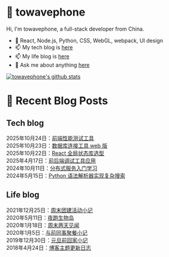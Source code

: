 # :ramen: towavephone
Hi, I'm towavephone, a full-stack developer from China.

- 🌱 React, Node.js, Python, CSS, WebGL, webpack, UI design
- 📫 My tech blog is [here](https://blog.towavephone.com/)
- 📫 My life blog is [here](https://www.towavephone.com/)
- 💬 Ask me about anything [here](https://github.com/towavephone/towavephone/issues)

[![towavephone's github stats](https://github-readme-stats.zohan.tech/api?username=towavephone)](https://github.com/anuraghazra/github-readme-stats)

# :memo: Recent Blog Posts

## Tech blog
<!-- tech blog start -->
2025年10月24日：[前端性能测试工具](https://blog.towavephone.com/frontend-performance-testing-tools/)  
2025年10月23日：[数据库连接工具 web 版](https://blog.towavephone.com/database-connection-tool-web-based/)  
2025年10月22日：[React 全局状态库选型](https://blog.towavephone.com/react-global-state-selection/)  
2025年4月17日：[前后端调试工具应用](https://blog.towavephone.com/frontend-backend-debug-tool/)  
2024年10月11日：[分布式服务入门学习](https://blog.towavephone.com/distributed-services-practice-learn/)  
2024年5月15日：[Python 语法解析器实现复杂搜索](https://blog.towavephone.com/python-search-by-syntax/)  
<!-- tech blog end -->

## Life blog
<!-- life blog start -->
2021年12月25日：[周末团建活动小记](https://www.towavephone.com/2021/12/25/weekend-company-tour/)  
2020年5月11日：[夜跑生物岛](https://www.towavephone.com/2020/05/11/run-in-bio-island/)  
2020年1月18日：[周末两天见闻](https://www.towavephone.com/2020/01/18/weekend-story/)  
2020年1月5日：[与前同事聚餐小记](https://www.towavephone.com/2020/01/05/former-colleagues-dinner/)  
2019年12月30日：[元旦前回家小记](https://www.towavephone.com/2019/12/30/new-year-day-go-home/)  
2018年4月24日：[博客主题更新日志](https://www.towavephone.com/2018/04/24/update/)  
<!-- life blog end -->
